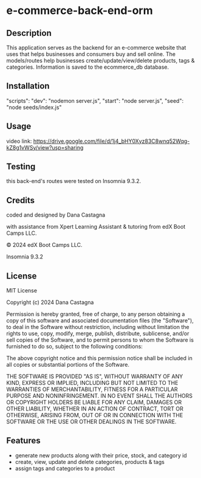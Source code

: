 # e-commerce-back-end-orm

## Description

This application serves as the backend for an e-commerce website that uses that helps businesses and consumers buy and sell online.  The models/routes help businesses create/update/view/delete products, tags & categories. Information is saved to the ecommerce_db database. 

## Installation 

"scripts": 
    "dev": "nodemon server.js",
    "start": "node server.js",
    "seed": "node seeds/index.js"

## Usage

video link: https://drive.google.com/file/d/1j4_bHY0Xyz83C8wnq52Wqg-kZ8g1vWSy/view?usp=sharing


## Testing

this back-end's routes were tested on Insomnia 9.3.2.

## Credits

coded and designed by Dana Castagna

with assistance from Xpert Learning Assistant & tutoring from edX Boot Camps LLC.

© 2024 edX Boot Camps LLC.

Insomnia 9.3.2

## License
MIT License

Copyright (c) 2024 Dana Castagna

Permission is hereby granted, free of charge, to any person obtaining a copy
of this software and associated documentation files (the "Software"), to deal
in the Software without restriction, including without limitation the rights
to use, copy, modify, merge, publish, distribute, sublicense, and/or sell
copies of the Software, and to permit persons to whom the Software is
furnished to do so, subject to the following conditions:

The above copyright notice and this permission notice shall be included in all
copies or substantial portions of the Software.

THE SOFTWARE IS PROVIDED "AS IS", WITHOUT WARRANTY OF ANY KIND, EXPRESS OR
IMPLIED, INCLUDING BUT NOT LIMITED TO THE WARRANTIES OF MERCHANTABILITY,
FITNESS FOR A PARTICULAR PURPOSE AND NONINFRINGEMENT. IN NO EVENT SHALL THE
AUTHORS OR COPYRIGHT HOLDERS BE LIABLE FOR ANY CLAIM, DAMAGES OR OTHER
LIABILITY, WHETHER IN AN ACTION OF CONTRACT, TORT OR OTHERWISE, ARISING FROM,
OUT OF OR IN CONNECTION WITH THE SOFTWARE OR THE USE OR OTHER DEALINGS IN THE
SOFTWARE.

## Features

- generate new products along with their price, stock, and category id
- create, view, update and delete categories, products & tags
- assign tags and categories to a product